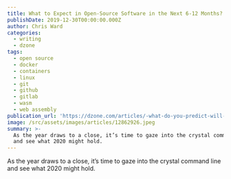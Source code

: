 ```yaml
---
title: What to Expect in Open-Source Software in the Next 6-12 Months?
publishDate: 2019-12-30T00:00:00.000Z
author: Chris Ward
categories:
  - writing
  - dzone
tags:
  - open source
  - docker
  - containers
  - linux
  - git
  - github
  - gitlab
  - wasm
  - web assembly
publication_url: 'https://dzone.com/articles/-what-do-you-predict-will-happen-in-open-source-so'
image: /src/assets/images/articles/12862926.jpeg
summary: >-
  As the year draws to a close, it’s time to gaze into the crystal command line
  and see what 2020 might hold.
---
```

As the year draws to a close, it’s time to gaze into the crystal command line and see what 2020 might hold.

